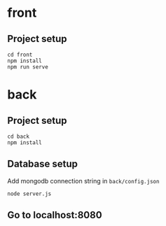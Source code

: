 # front

## Project setup
```
cd front
npm install
npm run serve
```

# back

## Project setup
```
cd back
npm install
```
## Database setup
Add mongodb connection string in `back/config.json`

```
node server.js
```

## Go to localhost:8080